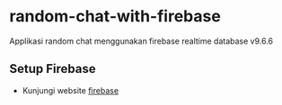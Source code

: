 # random-chat-with-firebase

Applikasi random chat menggunakan firebase realtime database v9.6.6

## Setup Firebase

- Kunjungi website [firebase](https://console.firebase.google.com/u/0/) 
